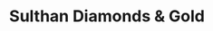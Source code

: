---
title: "Sulthan Diamonds & Gold"
url: /mangalore/sulthan-diamonds-und-gold-bypass-road/
shop: Schmuck
---